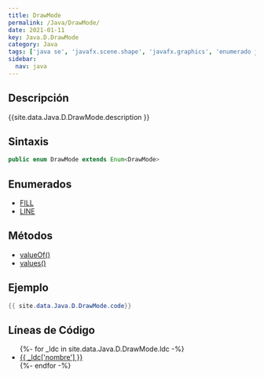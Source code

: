 ```yaml
---
title: DrawMode
permalink: /Java/DrawMode/
date: 2021-01-11
key: Java.D.DrawMode
category: Java
tags: ['java se', 'javafx.scene.shape', 'javafx.graphics', 'enumerado java', 'JavaFX 8.0']
sidebar: 
  nav: java
---
```


## Descripción
{{site.data.Java.D.DrawMode.description }}

## Sintaxis
~~~java
public enum DrawMode extends Enum<DrawMode>
~~~

## Enumerados
* [FILL](/Java/DrawMode/FILL/)
* [LINE](/Java/DrawMode/LINE/)

## Métodos
* [valueOf()](/Java/DrawMode/valueOf/)
* [values()](/Java/DrawMode/values/)

## Ejemplo
~~~java
{{ site.data.Java.D.DrawMode.code}}
~~~

## Líneas de Código
<ul>
{%- for _ldc in site.data.Java.D.DrawMode.ldc -%}
   <li>
       <a href="{{_ldc['url'] }}">{{ _ldc['nombre'] }}</a>
   </li>
{%- endfor -%}
</ul>
